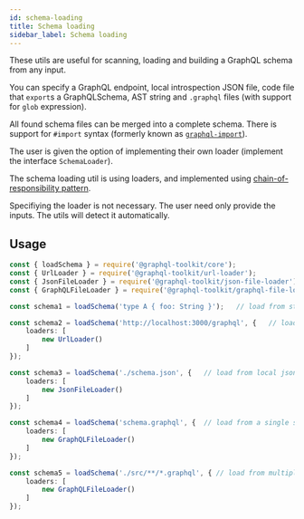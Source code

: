 ```yaml
---
id: schema-loading
title: Schema loading
sidebar_label: Schema loading
---
```


These utils are useful for scanning, loading and building a GraphQL schema from any input.

You can specify a GraphQL endpoint, local introspection JSON file, code file that `export`s a GraphQLSchema, AST string and `.graphql` files (with support for `glob` expression).

All found schema files can be merged into a complete schema. There is support for `#import` syntax (formerly known as [`graphql-import`](https://github.com/ardatan/graphql-import)).

The user is given the option of implementing their own loader (implement the interface `SchemaLoader`).

The schema loading util is using loaders, and implemented using [chain-of-responsibility pattern](https://en.wikipedia.org/wiki/Chain-of-responsibility_pattern).

Specifiying the loader is not necessary. The user need only provide the inputs. The utils will detect it automatically.

## Usage

```ts
const { loadSchema } = require('@graphql-toolkit/core');
const { UrlLoader } = require('@graphql-toolkit/url-loader');
const { JsonFileLoader } = require('@graphql-toolkit/json-file-loader');
const { GraphQLFileLoader } = require('@graphql-toolkit/graphql-file-loader');

const schema1 = loadSchema('type A { foo: String }');   // load from string w/ no loaders

const schema2 = loadSchema('http://localhost:3000/graphql', {   // load from endpoint
    loaders: [
        new UrlLoader()
    ]
});

const schema3 = loadSchema('./schema.json', {   // load from local json file
    loaders: [
        new JsonFileLoader()
    ]
});

const schema4 = loadSchema('schema.graphql', {  // load from a single schema file
    loaders: [
        new GraphQLFileLoader()
    ]
});

const schema5 = loadSchema('./src/**/*.graphql', { // load from multiple files using glob
    loaders: [
        new GraphQLFileLoader()
    ]
});
```
